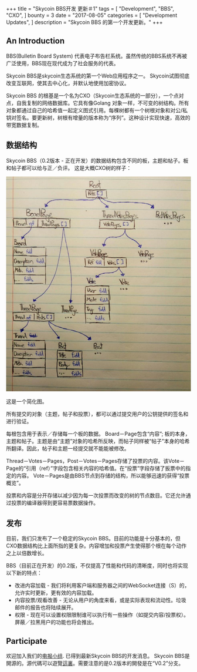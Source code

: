 +++
title = "Skycoin BBS开发 更新＃1"
tags = [
    "Development",
    "BBS",
    "CXO",
]
bounty = 3
date = "2017-08-05"
categories = [
    "Development Updates",
]
description = "Skycoin BBS 的第一个开发更新。"
+++

## An Introduction

BBS(Bulletin Board System) 代表电子布告栏系统。虽然传统的BBS系统不再被广泛使用，BBS现在现代成为了社会服务的代表。


Skycoin BBS是skycoin生态系统的第一个Web应用程序之一。 Skycoin试图彻底改变互联网，使其去中心化，并默认地使用加密协议。

Skycoin BBS 的根基是一个名为CXO（Skycoin生态系统的一部分），一个点对点，自我复制的网络数据库。它具有像Golang 对象一样，不可变的树结构。所有对象都通过自己的哈希值一起定义图式引用。每棵树都有一个树根对象和对公/私钥对签名。要更新树，树根有增量的版本称为“序列”。这种设计实现快速，高效的带宽数据复制。


## 数据结构

Skycoin BBS（0.2版本 - 正在开发）的数据结构包含不同的板，主题和帖子。板和帖子都可以给与正／负评。
这是大概CXO树的样子：

![](https://raw.githubusercontent.com/skycoin/bbs/v0.2/doc/cxo_data_structure.jpg)

这是一个简化图。

所有提交的对象（主题，帖子和投票），都可以通过提交用户的公钥提供的签名和进行验证。

每根包含用于表示／存储每一个板的数据。 Board－Page包含“内容”; 板的本身，主题和帖子。主题是由“主题”对象的哈希所反映，而帖子同样被“帖子”本身的哈希所翻译。因此，帖子和主题一经提交就不能能被修改。

Thread－Votes－Pages，Post－Votes－Pages存储了投票的内容。该Vote－Page的“引用（ref）”字段包含相关内容的哈希值。在“投票”字段存储了扳票中的指定的内容。 Vote－Pages是由BBS节点到存储的结构，所以能够迅速的获得“投票概览”。

投票和内容是分开存储以减少因为每一次投票而改变的树的节点数目。它还允许通过投票的编译器得到更容易票数据操作。

## 发布

目前，我们只发布了一个稳定的Skycoin BBS。目前的功能是十分基本的，但CXO数据结构比上面所指的更复杂。内容增加和投票产生使得那个根在每个动作之上以倍数增长。

BBS（目前正在开发）的0.2版，不仅提高了性能和代码的清晰度，同时也将实现以下新的特点：

* 改进内容加载 - 我们将利用客户端和服务器之间的WebSocket连接（S）的，允许实时更新，更有效的内容加载。
* 内容投票/观看改善 - 无论从用户的角度来看，或是实际表现和流动性。垃圾邮件的报告也将陆续展开。
* 权限 - 现在可以设置权限限制谁可以执行有一些操作（如提交内容/投票权）。屏蔽／拉黑用户的功能也将会推出。

## Participate

欢迎加入我们的[电报小组](https://t.me/skycoinbbs).
已得到最新Skycoin BBS的开发消息。 
Skycoin BBS是開源的。源代碼可以遊覽[這裏](https://github.com/skycoin/bbs)。需要注意的是0.2版本的開發是在“V0.2”分支。
